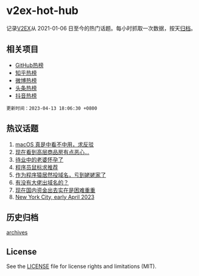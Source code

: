 # v2ex-hot-hub

 记录[V2EX](https://www.v2ex.com/)从 2021-01-06 日至今的热门话题。每小时抓取一次数据，按天[归档](archives)。
 
 ## 相关项目

- [GitHub热榜](https://github.com/snaildev/github-hot-hub)
- [知乎热榜](https://github.com/snaildev/zhihu-hot-hub)
- [微博热榜](https://github.com/snaildev/weibo-hot-hub)
- [头条热榜](https://github.com/snaildev/toutiao-hot-hub)
- [抖音热榜](https://github.com/snaildev/douyin-hot-hub)


 `更新时间：2023-04-13 18:06:30 +0800`

## 热议话题

1. [macOS 真是中看不中用，求反驳](https://www.v2ex.com/t/932092)
1. [现在看到高层商品房有点恶心…](https://www.v2ex.com/t/932075)
1. [待业中的老婆怀孕了](https://www.v2ex.com/t/932114)
1. [程序员鼠标求推荐](https://www.v2ex.com/t/932112)
1. [作为程序猿居然投域名，亏到姥姥家了](https://www.v2ex.com/t/932122)
1. [有没有大佬出域名的？](https://www.v2ex.com/t/932165)
1. [现在国内资金出去实在是困难重重](https://www.v2ex.com/t/932155)
1. [New York City, early April 2023](https://www.v2ex.com/t/932113)

## 历史归档

[archives](archives)

## License

See the [LICENSE](LICENSE) file for license rights and limitations (MIT).
